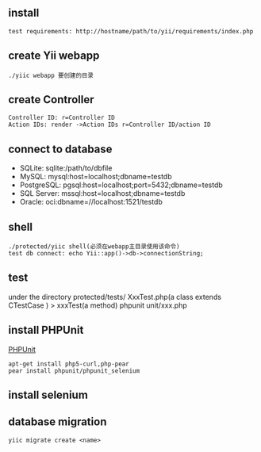 ## install
	test requirements: http://hostname/path/to/yii/requirements/index.php
	
## create Yii webapp
	./yiic webapp 要创建的目录

## create Controller
	Controller ID: r=Controller ID 
	Action IDs: render ->Action IDs r=Controller ID/action ID

## connect to database
*	 SQLite: sqlite:/path/to/dbfile
*	 MySQL: mysql:host=localhost;dbname=testdb
*	 PostgreSQL: pgsql:host=localhost;port=5432;dbname=testdb
*	 SQL Server: mssql:host=localhost;dbname=testdb
*	 Oracle: oci:dbname=//localhost:1521/testdb

## shell
	./protected/yiic shell(必须在webapp主目录使用该命令)
	test db connect: echo Yii::app()->db->connectionString;

## test
under the directory protected/tests/
	XxxTest.php(a class extends CTestCase
) > xxxTest(a method)
	phpunit unit/xxx.php

## install PHPUnit
[PHPUnit](https://github.com/sebastianbergmann/phpunit/)

	apt-get install php5-curl,php-pear
	pear install phpunit/phpunit_selenium

## install selenium

## database migration
	yiic migrate create <name>





